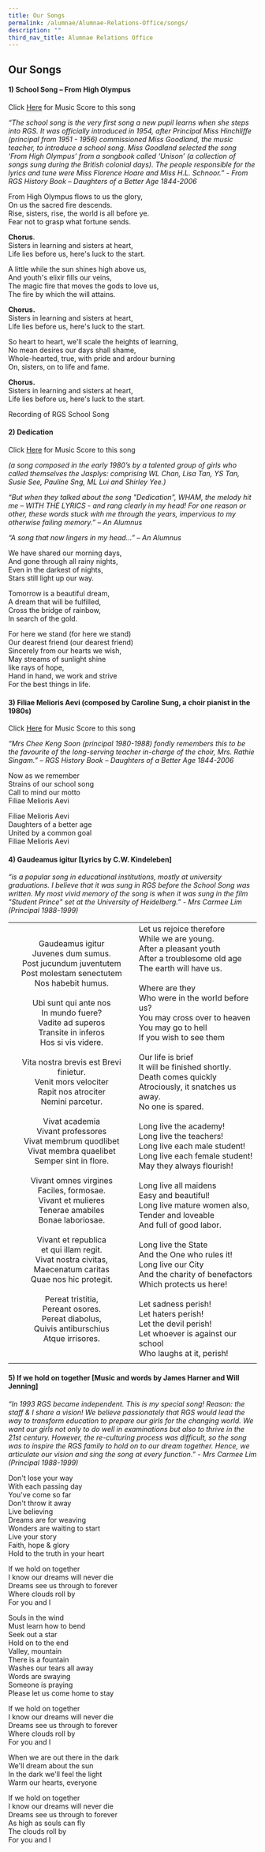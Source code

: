 ```yaml
---
title: Our Songs
permalink: /alumnae/Alumnae-Relations-Office/songs/
description: ""
third_nav_title: Alumnae Relations Office
---
```

## Our Songs

#### 1) School Song – From High Olympus

Click [Here](/files/SchoolSong_MusicScore.pdf) for Music Score to this song

_“The school song is the very first song a new pupil learns when she steps into RGS. It was officially introduced in 1954, after Principal Miss Hinchliffe (principal from 1951 - 1956) commissioned Miss Goodland, the music teacher, to introduce a school song. Miss Goodland selected the song ‘From High Olympus’ from a songbook called ‘Unison’ (a collection of songs sung during the British colonial days). The people responsible for the lyrics and tune were Miss Florence Hoare and Miss H.L. Schnoor.” - From RGS History Book – Daughters of a Better Age 1844-2006_

From High Olympus flows to us the glory, <br>
On us the sacred fire descends. <br>
Rise, sisters, rise, the world is all before ye. <br>
Fear not to grasp what fortune sends.

**Chorus**. <br>
Sisters in learning and sisters at heart, <br>
Life lies before us, here's luck to the start.

A little while the sun shines high above us, <br>
And youth's elixir fills our veins, <br>
The magic fire that moves the gods to love us, <br>
The fire by which the will attains.

**Chorus.** <br>
Sisters in learning and sisters at heart, <br>
Life lies before us, here's luck to the start.

So heart to heart, we'll scale the heights of learning, <br>
No mean desires our days shall shame, <br>
Whole-hearted, true, with pride and ardour burning <br>
On, sisters, on to life and fame.

**Chorus.** <br>
Sisters in learning and sisters at heart, <br>
Life lies before us, here's luck to the start.

Recording of RGS School Song

#### 2) Dedication

Click [Here](/files/Dedication_MusicScore.pdf) for Music Score to this song

_(a song composed in the early 1980’s by a talented group of girls who called themselves the Jasplys: comprising WL Chan, Lisa Tan, YS Tan, Susie See, Pauline Sng, ML Lui and Shirley Yee.)_

_“But when they talked about the song "Dedication", WHAM, the melody hit me – WITH THE LYRICS - and rang clearly in my head! For one reason or other, these words stuck with me through the years, impervious to my otherwise failing memory.” – An Alumnus_

_“A song that now lingers in my head…” – An Alumnus_

We have shared our morning days, <br>
And gone through all rainy nights, <br>
Even in the darkest of nights, <br>
Stars still light up our way.

Tomorrow is a beautiful dream, <br>
A dream that will be fulfilled, <br>
Cross the bridge of rainbow, <br>
In search of the gold.

For here we stand (for here we stand) <br>
Our dearest friend (our dearest friend) <br>
Sincerely from our hearts we wish, <br>
May streams of sunlight shine <br>
like rays of hope, <br>
Hand in hand, we work and strive <br>
For the best things in life.

#### 3) Filiae Melioris Aevi (composed by Caroline Sung, a choir pianist in the 1980s)

Click [Here](/files/Score_Filiae.pdf) for Music Score to this song

_“Mrs Chee Keng Soon (principal 1980-1988) fondly remembers this to be the favourite of the long-serving teacher in-charge of the choir, Mrs. Rathie Singam.” – RGS History Book – Daughters of a Better Age 1844-2006_

Now as we remember <br>
Strains of our school song <br>
Call to mind our motto <br>
Filiae Melioris Aevi

Filiae Melioris Aevi <br>
Daughters of a better age <br>
United by a common goal <br>
Filiae Melioris Aevi

#### 4) Gaudeamus igitur \[Lyrics by C.W. Kindeleben\]

_“is a popular song in educational institutions, mostly at university graduations. I believe that it was sung in RGS before the School Song was written. My most vivid memory of the song is when it was sung in the film "Student Prince" set at the University of Heidelberg.” - Mrs Carmee Lim (Principal 1988-1999)_

|   |   |
|:-:|---|
| Gaudeamus igitur  <br>Juvenes dum sumus.  <br>Post jucundum juventutem  <br>Post molestam senectutem  <br>Nos habebit humus. <br><br>Ubi sunt qui ante nos  <br>In mundo fuere?  <br>Vadite ad superos  <br>Transite in inferos  <br>Hos si vis videre.<br><br>Vita nostra brevis est  Brevi finietur.  <br>Venit mors velociter  <br>Rapit nos atrociter  <br>Nemini parcetur.<br><br>Vivat academia  <br>Vivant professores  <br>Vivat membrum quodlibet  <br>Vivat membra quaelibet  <br>Semper sint in flore.<br><br>Vivant omnes virgines <br>Faciles, formosae.  <br>Vivant et mulieres  <br>Tenerae amabiles  <br>Bonae laboriosae.<br><br>Vivant et republica  <br>et qui illam regit.  <br>Vivat nostra civitas,  <br>Maecenatum caritas  <br>Quae nos hic protegit.<br><br>Pereat tristitia,  <br>Pereant osores.  <br>Pereat diabolus,  <br>Quivis antiburschius  <br>Atque irrisores. | Let us rejoice therefore  <br>While we are young.  <br>After a pleasant youth  <br>After a troublesome old age <br> The earth will have us.<br><br>Where are they  <br>Who were in the world before us?  <br>You may cross over to heaven  <br>You may go to hell  <br>If you wish to see them<br><br>Our life is brief  <br>It will be finished shortly.  <br>Death comes quickly  <br>Atrociously, it snatches us away.  <br>No one is spared.<br><br>Long live the academy!  <br>Long live the teachers!  <br>Long live each male student!  <br>Long live each female student!  <br>May they always flourish!<br><br>Long live all maidens  <br>Easy and beautiful!  <br>Long live mature women also,  <br>Tender and loveable  <br>And full of good labor.<br><br>Long live the State  <br>And the One who rules it!  <br>Long live our City  <br>And the charity of benefactors  <br>Which protects us here! <br><br>Let sadness perish!  <br>Let haters perish!  <br>Let the devil perish!  <br>Let whoever is against our school  <br>Who laughs at it, perish! |
|   |   |

#### 5) If we hold on together \[Music and words by James Harner and Will Jenning\]

_“In 1993 RGS became independent. This is my special song! Reason: the staff & I share a vision! We believe passionately that RGS would lead the way to transform education to prepare our girls for the changing world. We want our girls not only to do well in examinations but also to thrive in the 21st century. However, the re-culturing process was difficult, so the song was to inspire the RGS family to hold on to our dream together. Hence, we articulate our vision and sing the song at every function.” - Mrs Carmee Lim (Principal 1988-1999)_

Don't lose your way <br>
With each passing day <br>
You've come so far <br>
Don't throw it away <br>
Live believing <br>
Dreams are for weaving <br>
Wonders are waiting to start <br>
Live your story <br>
Faith, hope & glory <br>
Hold to the truth in your heart

If we hold on together <br>
I know our dreams will never die <br>
Dreams see us through to forever <br>
Where clouds roll by <br>
For you and I

Souls in the wind <br>
Must learn how to bend <br>
Seek out a star <br>
Hold on to the end <br>
Valley, mountain <br>
There is a fountain <br>
Washes our tears all away <br>
Words are swaying <br>
Someone is praying <br>
Please let us come home to stay

If we hold on together <br>
I know our dreams will never die <br>
Dreams see us through to forever <br>
Where clouds roll by <br>
For you and I

When we are out there in the dark <br>
We'll dream about the sun <br>
In the dark we'll feel the light <br>
Warm our hearts, everyone

If we hold on together <br>
I know our dreams will never die <br>
Dreams see us through to forever <br>
As high as souls can fly <br>
The clouds roll by <br>
For you and I